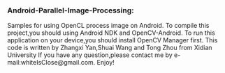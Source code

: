 <h3>Android-Parallel-Image-Processing:</h3>
	Samples for using OpenCL process image on Android.
	To compile this project,you should using Android NDK and OpenCV-Android.
	To run this application on your device,you should install OpenCV Manager first.
	This code is written by Zhangxi Yan,Shuai Wang and Tong Zhou from Xidian University
	If you have any question,please contact me by e-mail:whiteIsClose@gmail.com.
	Enjoy!